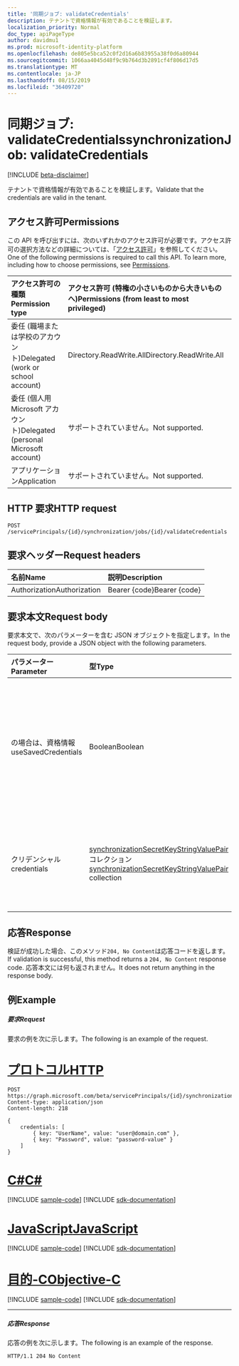 ```yaml
---
title: '同期ジョブ: validateCredentials'
description: テナントで資格情報が有効であることを検証します。
localization_priority: Normal
doc_type: apiPageType
author: davidmu1
ms.prod: microsoft-identity-platform
ms.openlocfilehash: de805e5bca52c0f2d16a6b83955a38f0d6a80944
ms.sourcegitcommit: 1066aa4045d48f9c9b764d3b2891cf4f806d17d5
ms.translationtype: MT
ms.contentlocale: ja-JP
ms.lasthandoff: 08/15/2019
ms.locfileid: "36409720"
---
```

# <a name="synchronizationjob-validatecredentials"></a><span data-ttu-id="ff279-103">同期ジョブ: validateCredentials</span><span class="sxs-lookup"><span data-stu-id="ff279-103">synchronizationJob: validateCredentials</span></span>

[!INCLUDE [beta-disclaimer](../../includes/beta-disclaimer.md)]

<span data-ttu-id="ff279-104">テナントで資格情報が有効であることを検証します。</span><span class="sxs-lookup"><span data-stu-id="ff279-104">Validate that the credentials are valid in the tenant.</span></span>

## <a name="permissions"></a><span data-ttu-id="ff279-105">アクセス許可</span><span class="sxs-lookup"><span data-stu-id="ff279-105">Permissions</span></span>
<span data-ttu-id="ff279-p101">この API を呼び出すには、次のいずれかのアクセス許可が必要です。アクセス許可の選択方法などの詳細については、「[アクセス許可](/graph/permissions-reference)」を参照してください。</span><span class="sxs-lookup"><span data-stu-id="ff279-p101">One of the following permissions is required to call this API. To learn more, including how to choose permissions, see [Permissions](/graph/permissions-reference).</span></span>

|<span data-ttu-id="ff279-108">アクセス許可の種類</span><span class="sxs-lookup"><span data-stu-id="ff279-108">Permission type</span></span>                        | <span data-ttu-id="ff279-109">アクセス許可 (特権の小さいものから大きいものへ)</span><span class="sxs-lookup"><span data-stu-id="ff279-109">Permissions (from least to most privileged)</span></span>              |
|:--------------------------------------|:---------------------------------------------------------|
|<span data-ttu-id="ff279-110">委任 (職場または学校のアカウント)</span><span class="sxs-lookup"><span data-stu-id="ff279-110">Delegated (work or school account)</span></span>     |<span data-ttu-id="ff279-111">Directory.ReadWrite.All</span><span class="sxs-lookup"><span data-stu-id="ff279-111">Directory.ReadWrite.All</span></span>  |
|<span data-ttu-id="ff279-112">委任 (個人用 Microsoft アカウント)</span><span class="sxs-lookup"><span data-stu-id="ff279-112">Delegated (personal Microsoft account)</span></span> |<span data-ttu-id="ff279-113">サポートされていません。</span><span class="sxs-lookup"><span data-stu-id="ff279-113">Not supported.</span></span> |
|<span data-ttu-id="ff279-114">アプリケーション</span><span class="sxs-lookup"><span data-stu-id="ff279-114">Application</span></span>                            |<span data-ttu-id="ff279-115">サポートされていません。</span><span class="sxs-lookup"><span data-stu-id="ff279-115">Not supported.</span></span>| 

## <a name="http-request"></a><span data-ttu-id="ff279-116">HTTP 要求</span><span class="sxs-lookup"><span data-stu-id="ff279-116">HTTP request</span></span>
<!-- { "blockType": "ignored" } -->
```http
POST /servicePrincipals/{id}/synchronization/jobs/{id}/validateCredentials

```
## <a name="request-headers"></a><span data-ttu-id="ff279-117">要求ヘッダー</span><span class="sxs-lookup"><span data-stu-id="ff279-117">Request headers</span></span>
| <span data-ttu-id="ff279-118">名前</span><span class="sxs-lookup"><span data-stu-id="ff279-118">Name</span></span>       | <span data-ttu-id="ff279-119">説明</span><span class="sxs-lookup"><span data-stu-id="ff279-119">Description</span></span>|
|:---------------|:----------|
| <span data-ttu-id="ff279-120">Authorization</span><span class="sxs-lookup"><span data-stu-id="ff279-120">Authorization</span></span>  | <span data-ttu-id="ff279-121">Bearer {code}</span><span class="sxs-lookup"><span data-stu-id="ff279-121">Bearer {code}</span></span>|

## <a name="request-body"></a><span data-ttu-id="ff279-122">要求本文</span><span class="sxs-lookup"><span data-stu-id="ff279-122">Request body</span></span>
<span data-ttu-id="ff279-123">要求本文で、次のパラメーターを含む JSON オブジェクトを指定します。</span><span class="sxs-lookup"><span data-stu-id="ff279-123">In the request body, provide a JSON object with the following parameters.</span></span>

| <span data-ttu-id="ff279-124">パラメーター</span><span class="sxs-lookup"><span data-stu-id="ff279-124">Parameter</span></span>    | <span data-ttu-id="ff279-125">型</span><span class="sxs-lookup"><span data-stu-id="ff279-125">Type</span></span>   |<span data-ttu-id="ff279-126">説明</span><span class="sxs-lookup"><span data-stu-id="ff279-126">Description</span></span>|
|:---------------|:--------|:----------|
|<span data-ttu-id="ff279-127">の場合は、資格情報</span><span class="sxs-lookup"><span data-stu-id="ff279-127">useSavedCredentials</span></span>|<span data-ttu-id="ff279-128">Boolean</span><span class="sxs-lookup"><span data-stu-id="ff279-128">Boolean</span></span>|<span data-ttu-id="ff279-129">の`true`場合、 `credentials`パラメーターは無視され、以前に保存された資格情報 (ある場合) が代わりに検証されます。</span><span class="sxs-lookup"><span data-stu-id="ff279-129">When `true`, the `credentials` parameter will be ignored and the previously saved credentials (if any) will be validated instead.</span></span> |
|<span data-ttu-id="ff279-130">クリデンシャル</span><span class="sxs-lookup"><span data-stu-id="ff279-130">credentials</span></span>|<span data-ttu-id="ff279-131">[synchronizationSecretKeyStringValuePair](../resources/synchronization-secretkeystringvaluepair.md)コレクション</span><span class="sxs-lookup"><span data-stu-id="ff279-131">[synchronizationSecretKeyStringValuePair](../resources/synchronization-secretkeystringvaluepair.md) collection</span></span>|<span data-ttu-id="ff279-132">検証する資格情報。</span><span class="sxs-lookup"><span data-stu-id="ff279-132">Credentials to validate.</span></span> <span data-ttu-id="ff279-133">`useSavedCredentials`パラメーターがの場合は`true`無視されます。</span><span class="sxs-lookup"><span data-stu-id="ff279-133">Ignored when the `useSavedCredentials` parameter is `true`.</span></span>|

## <a name="response"></a><span data-ttu-id="ff279-134">応答</span><span class="sxs-lookup"><span data-stu-id="ff279-134">Response</span></span>
<span data-ttu-id="ff279-135">検証が成功した場合、このメソッド`204, No Content`は応答コードを返します。</span><span class="sxs-lookup"><span data-stu-id="ff279-135">If validation is successful, this method returns a `204, No Content` response code.</span></span> <span data-ttu-id="ff279-136">応答本文には何も返されません。</span><span class="sxs-lookup"><span data-stu-id="ff279-136">It does not return anything in the response body.</span></span>

## <a name="example"></a><span data-ttu-id="ff279-137">例</span><span class="sxs-lookup"><span data-stu-id="ff279-137">Example</span></span>

##### <a name="request"></a><span data-ttu-id="ff279-138">要求</span><span class="sxs-lookup"><span data-stu-id="ff279-138">Request</span></span>
<span data-ttu-id="ff279-139">要求の例を次に示します。</span><span class="sxs-lookup"><span data-stu-id="ff279-139">The following is an example of the request.</span></span>

# <a name="httptabhttp"></a>[<span data-ttu-id="ff279-140">プロトコル</span><span class="sxs-lookup"><span data-stu-id="ff279-140">HTTP</span></span>](#tab/http)
<!-- {
  "blockType": "request",
  "name": "synchronizationjob_validatecredentials"
}-->
```http
POST https://graph.microsoft.com/beta/servicePrincipals/{id}/synchronization/jobs/{id}/validateCredentials
Content-type: application/json
Content-length: 218

{ 
    credentials: [ 
        { key: "UserName", value: "user@domain.com" },
        { key: "Password", value: "password-value" }
    ]
}
```
# <a name="ctabcsharp"></a>[<span data-ttu-id="ff279-141">C#</span><span class="sxs-lookup"><span data-stu-id="ff279-141">C#</span></span>](#tab/csharp)
[!INCLUDE [sample-code](../includes/snippets/csharp/synchronizationjob-validatecredentials-csharp-snippets.md)]
[!INCLUDE [sdk-documentation](../includes/snippets/snippets-sdk-documentation-link.md)]

# <a name="javascripttabjavascript"></a>[<span data-ttu-id="ff279-142">JavaScript</span><span class="sxs-lookup"><span data-stu-id="ff279-142">JavaScript</span></span>](#tab/javascript)
[!INCLUDE [sample-code](../includes/snippets/javascript/synchronizationjob-validatecredentials-javascript-snippets.md)]
[!INCLUDE [sdk-documentation](../includes/snippets/snippets-sdk-documentation-link.md)]

# <a name="objective-ctabobjc"></a>[<span data-ttu-id="ff279-143">目的-C</span><span class="sxs-lookup"><span data-stu-id="ff279-143">Objective-C</span></span>](#tab/objc)
[!INCLUDE [sample-code](../includes/snippets/objc/synchronizationjob-validatecredentials-objc-snippets.md)]
[!INCLUDE [sdk-documentation](../includes/snippets/snippets-sdk-documentation-link.md)]

---


##### <a name="response"></a><span data-ttu-id="ff279-144">応答</span><span class="sxs-lookup"><span data-stu-id="ff279-144">Response</span></span>
<span data-ttu-id="ff279-145">応答の例を次に示します。</span><span class="sxs-lookup"><span data-stu-id="ff279-145">The following is an example of the response.</span></span> 
<!-- {
  "blockType": "response",
  "truncated": true,
  "@odata.type": "microsoft.graph.None"
} -->
```http
HTTP/1.1 204 No Content
```

<!-- uuid: 8fcb5dbc-d5aa-4681-8e31-b001d5168d79
2015-10-25 14:57:30 UTC -->
<!--
{
  "type": "#page.annotation",
  "description": "synchronizationJob: validateCredentials",
  "keywords": "",
  "section": "documentation",
  "tocPath": "",
  "suppressions": [
  ]
}
-->
